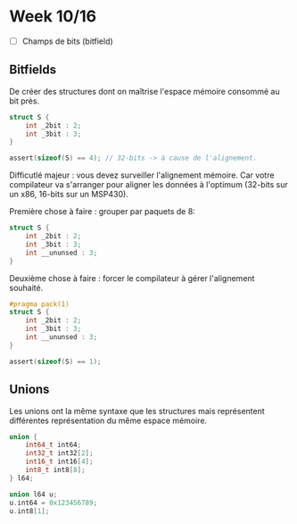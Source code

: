 # Week 10/16

- [ ] Champs de bits (bitfield)

## Bitfields

De créer des structures dont on maîtrise l'espace mémoire consommé au bit près.

```c
struct S {
    int _2bit : 2;
    int _3bit : 3;
} 

assert(sizeof(S) == 4); // 32-bits -> à cause de l'alignement.
```

Difficutlé majeur : vous devez surveiller l'alignement mémoire. 
Car votre compilateur va s'arranger pour aligner les données à l'optimum (32-bits sur un x86, 16-bits sur un MSP430).

Première chose à faire : grouper par paquets de 8:

```c
struct S {
    int _2bit : 2;
    int _3bit : 3;
    int __ununsed : 3;
} 
```

Deuxième chose à faire : forcer le compilateur à gérer l'alignement souhaité.

```c
#pragma pack(1)
struct S {
    int _2bit : 2;
    int _3bit : 3;
    int __ununsed : 3;
} 

assert(sizeof(S) == 1); 
```

## Unions 

Les unions ont la même syntaxe que les structures mais représentent différentes représentation du même espace mémoire. 

```c
union {
    int64_t int64;
    int32_t int32[2];
    int16_t int16[4];
    int8_t int8[8];
} l64;

union l64 u;
u.int64 = 0x123456789;
u.int8[1];
```
